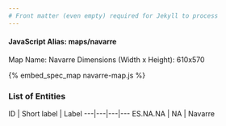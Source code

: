 ```yaml
---
# Front matter (even empty) required for Jekyll to process
---
```


#### JavaScript Alias: maps/navarre

Map Name: Navarre
Dimensions (Width x Height): 610x570



{% embed_spec_map navarre-map.js %}

### List of Entities

ID | Short label | Label
---|---|---|---
ES.NA.NA | NA | Navarre